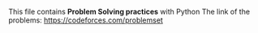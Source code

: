 This file contains **Problem Solving practices** with Python 
The link of the problems: https://codeforces.com/problemset